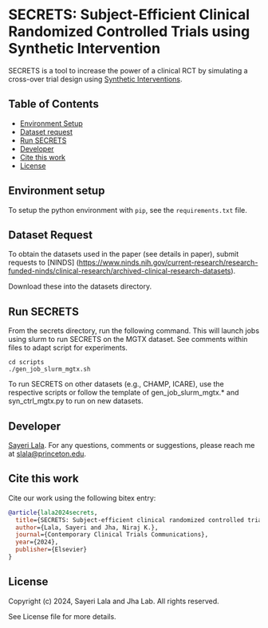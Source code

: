 # SECRETS: Subject-Efficient Clinical Randomized Controlled Trials using Synthetic Intervention

SECRETS is a tool to increase the power of a clinical RCT by simulating a cross-over trial design using [Synthetic Interventions](https://arxiv.org/pdf/2006.07691.pdf). 


## Table of Contents
- [Environment Setup](#environment-setup)
- [Dataset request](#data-request)
- [Run SECRETS](#run-secrets)
- [Developer](#developer)
- [Cite this work](#cite-this-work)
- [License](#license)

## Environment setup

To setup the python environment with `pip`, see the `requirements.txt` file. 

## Dataset Request
To obtain the datasets used in the paper (see details in paper), submit requests to [NINDS] (https://www.ninds.nih.gov/current-research/research-funded-ninds/clinical-research/archived-clinical-research-datasets).

Download these into the datasets directory.

## Run SECRETS

From the secrets directory, run the following command. This will launch jobs using slurm to run SECRETS on the MGTX dataset. 
See comments within files to adapt script for experiments.

```shell
cd scripts
./gen_job_slurm_mgtx.sh
```

To run SECRETS on other datasets (e.g., CHAMP, ICARE), use the respective scripts or follow the template of gen_job_slurm_mgtx.* and syn_ctrl_mgtx.py to run on new datasets.


## Developer

[Sayeri Lala](https://github.com/slala2121). For any questions, comments or suggestions, please reach me at [slala@princeton.edu](mailto:slala@princeton.edu).

## Cite this work

Cite our work using the following bitex entry:
```bibtex
@article{lala2024secrets,
  title={SECRETS: Subject-efficient clinical randomized controlled trials using synthetic intervention},
  author={Lala, Sayeri and Jha, Niraj K.},
  journal={Contemporary Clinical Trials Communications},
  year={2024},
  publisher={Elsevier}
}
```

## License

Copyright (c) 2024, Sayeri Lala and Jha Lab.
All rights reserved.

See License file for more details.
